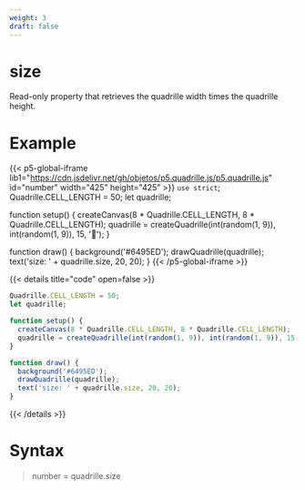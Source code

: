 ```yaml
---
weight: 3
draft: false
---
```


# size

Read-only property that retrieves the quadrille width times the quadrille height.

# Example

{{< p5-global-iframe lib1="https://cdn.jsdelivr.net/gh/objetos/p5.quadrille.js/p5.quadrille.js" id="number" width="425" height="425" >}}
`use strict`;
Quadrille.CELL_LENGTH = 50;
let quadrille;

function setup() {
  createCanvas(8 * Quadrille.CELL_LENGTH, 8 * Quadrille.CELL_LENGTH);
  quadrille = createQuadrille(int(random(1, 9)), int(random(1, 9)), 15, '🦂');
}

function draw() {
  background('#6495ED');
  drawQuadrille(quadrille);
  text('size: ' + quadrille.size, 20, 20);
}
{{< /p5-global-iframe >}}

{{< details title="code" open=false >}}
```js
Quadrille.CELL_LENGTH = 50;
let quadrille;

function setup() {
  createCanvas(8 * Quadrille.CELL_LENGTH, 8 * Quadrille.CELL_LENGTH);
  quadrille = createQuadrille(int(random(1, 9)), int(random(1, 9)), 15, '🦂');
}

function draw() {
  background('#6495ED');
  drawQuadrille(quadrille);
  text('size: ' + quadrille.size, 20, 20);
}
```
{{< /details >}}

# Syntax

> number = quadrille.size